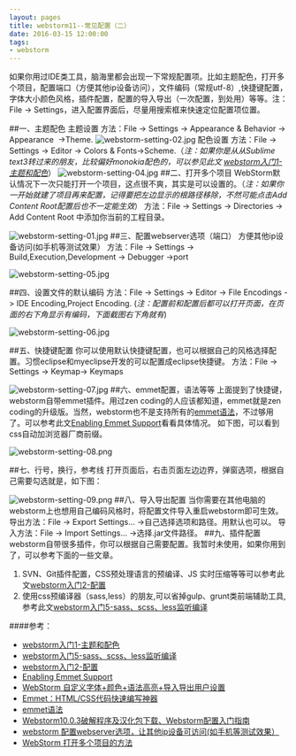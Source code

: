 ```yaml
---
layout: pages
title: webstorm11--常见配置（二）
date: 2016-03-15 12:00:00
tags:
- webstorm
---
```


如果你用过IDE类工具，脑海里都会出现一下常规配置项。比如主题配色，打开多个项目，配置端口（方便其他ip设备访问），文件编码（常规utf-8）,快捷键配置，字体大小颜色风格，插件配置，配置的导入导出（一次配置，到处用）等等。注：File -> Settings，进入配置界面后，尽量用搜索框来快速定位配置项位置。
<!-- more -->

##一、主题配色
主题设置
方法：File -> Settings -> Appearance & Behavior -> Appearance  ->Theme.
![webstorm-setting-02.jpg](http://upload-images.jianshu.io/upload_images/1464420-64cd004473db254c.jpg?imageMogr2/auto-orient/strip%7CimageView2/2/w/1240)
配色设置
方法：File -> Settings -> Editor -> Colors & Fonts->Scheme.（*注：如果你是从从Sublime text3转过来的朋友，比较偏好monokia配色的，可以参见此文 [webstorm入门1-主题和配色](http://frontenddev.org/article/webstorm-portal-1-subject-and-match-colors.html)*）
![webstorm-setting-04.jpg](http://upload-images.jianshu.io/upload_images/1464420-904e1eddfec8658d.jpg?imageMogr2/auto-orient/strip%7CimageView2/2/w/1240)
##二、打开多个项目
WebStorm默认情况下一次只能打开一个项目，这点很不爽，其实是可以设置的。（*注：如果你一开始就建了项目再来配置，记得要把左边显示的根路径移除，不然可能点击Add Content Root配置后也不一定能生效*）
方法：File -> Settings -> Directories -> Add Content Root 中添加你当前的工程目录。

![webstorm-setting-01.jpg](http://upload-images.jianshu.io/upload_images/1464420-27e6ba145c3b70b0.jpg?imageMogr2/auto-orient/strip%7CimageView2/2/w/1240)
##三、配置webserver选项（端口）
方便其他ip设备访问(如手机等测试效果）
方法：File -> Settings -> Build,Execution,Development -> Debugger ->port

![webstorm-setting-05.jpg](http://upload-images.jianshu.io/upload_images/1464420-bb5a3b9981e70002.jpg?imageMogr2/auto-orient/strip%7CimageView2/2/w/1240)

##四、设置文件的默认编码
方法：File -> Settings -> Editor -> File Encodings -> IDE Encoding,Project Encoding.
(*注：配置前和配置后都可以打开页面，在页面的右下角显示有编码，下面截图右下角就有*)

![webstorm-setting-06.jpg](http://upload-images.jianshu.io/upload_images/1464420-77406cc11b2fbc19.jpg?imageMogr2/auto-orient/strip%7CimageView2/2/w/1240)

##五、快捷键配置
你可以使用默认快捷键配置，也可以根据自己的风格选择配置。习惯eclipse和myeclipse开发的可以配置成eclipse快捷键。
方法：File -> Settings -> Keymap-> Keymaps

![webstorm-setting-07.jpg](http://upload-images.jianshu.io/upload_images/1464420-973c0099130c94b3.jpg?imageMogr2/auto-orient/strip%7CimageView2/2/w/1240)
##六、emmet配置，语法等等
上面提到了快捷键，webstorm自带emmet插件。用过zen coding的人应该都知道，emmet就是zen coding的升级版。当然，webstorm也不是支持所有的[emmet语法](http://emmet.evget.com/)，不过够用了。可以参考此文[Enabling Emmet Support](http://www.jetbrains.com/webstorm/help/enabling-emmet-support.html)看看具体情况。
如下图，可以看到css自动加浏览器厂商前缀。

![webstorm-setting-08.png](http://upload-images.jianshu.io/upload_images/1464420-b8b994a6f1f54964.png?imageMogr2/auto-orient/strip%7CimageView2/2/w/1240)

##七、行号，换行，参考线
打开页面后，右击页面左边边界，弹窗选项，根据自己需要勾选就是，如下图：

![webstorm-setting-09.png](http://upload-images.jianshu.io/upload_images/1464420-4a5e0d02296d1a71.png?imageMogr2/auto-orient/strip%7CimageView2/2/w/1240)
##八、导入导出配置
当你需要在其他电脑的webstorm上也想用自己编码风格时，将配置文件导入重启webstorm即可生效。
导出方法：File -> Export Settings... ->自己选择选项和路径。用默认也可以。
导入方法：File -> Import Settings... ->选择.jar文件路径。
##九、插件配置
webstorm自带很多插件，你可以根据自己需要配置。我暂时未使用，如果你用到了，可以参考下面的一些文章。
1. SVN、Git插件配置，CSS预处理语言的预编译、JS 实时压缩等等可以参考此文[webstorm入门2-配置](http://frontenddev.org/article/webstorm-portal-2-configuration.html)
2. 使用css预编译器（sass,less）的朋友,可以省掉gulp、grunt类前端辅助工具,参考此文[webstorm入门5-sass、scss、less监听编译](http://frontenddev.org/article/4-sass-webstorm-primer-scss-less-to-monitor-compilation.html)

####参考：
- [webstorm入门1-主题和配色](http://frontenddev.org/article/webstorm-portal-1-subject-and-match-colors.html)
- [webstorm入门5-sass、scss、less监听编译](http://frontenddev.org/article/4-sass-webstorm-primer-scss-less-to-monitor-compilation.html)
- [webstorm入门2-配置](http://frontenddev.org/article/webstorm-portal-2-configuration.html)
- [Enabling Emmet Support](http://www.jetbrains.com/webstorm/help/enabling-emmet-support.html)
- [WebStorm 自定义字体+颜色+语法高亮+导入导出用户设置](http://www.cnblogs.com/dc10101/archive/2013/01/03/2842590.html)
- [Emmet：HTML/CSS代码快速编写神器](http://www.iteye.com/news/27580)
- [emmet语法](http://emmet.evget.com/)
- [Webstorm10.0.3破解程序及汉化包下载、Webstorm配置入门指南](http://www.designlinks.cn/downloads/widget/47.html)
- [webstorm 配置webserver选项，让其他ip设备可访问(如手机等测试效果）](http://www.ithao123.cn/content-36530.html)
- [WebStorm 打开多个项目的方法](http://liuxiaofan.com/2013/12/19/1624.html)
